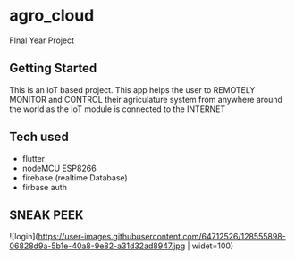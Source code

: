 # agro_cloud

FInal Year Project

## Getting Started

This is an IoT based project. This app helps the user to REMOTELY MONITOR and CONTROL their agriculature system from anywhere around the world
as the IoT module is connected to the INTERNET

## Tech used
- flutter
- nodeMCU ESP8266
- firebase (realtime Database)
- firbase auth


## SNEAK PEEK

![login](https://user-images.githubusercontent.com/64712526/128555898-06828d9a-5b1e-40a8-9e82-a31d32ad8947.jpg | widet=100)
